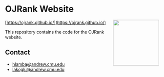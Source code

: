 # OJRank Website

<img src="https://avatars0.githubusercontent.com/u/36132856?s=400&u=b4beebdfa1c1ec0fbd95dd1522bb157e63883fc4&v=4" height="150" align="right"/>

[https://ojrank.github.io/](https://ojrank.github.io/)

This repository contains the code for the OJRank website.

## Contact

   * hlamba@andrew.cmu.edu
   * lakoglu@andrew.cmu.edu
